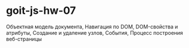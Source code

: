 # goit-js-hw-07
Объектная модель документа, Навигация по DOM, DOM-свойства и атрибуты, Создание и удаление узлов, События, Процесс построения веб-страницы
